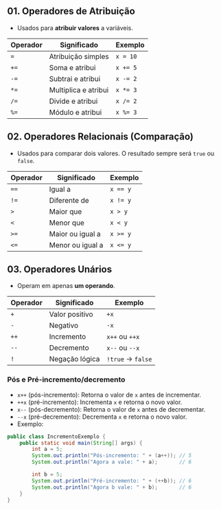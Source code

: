 ## 01. Operadores de Atribuição
- Usados para **atribuir valores** a variáveis.

| Operador | Significado          | Exemplo  |
| -------- | -------------------- | -------- |
| `=`      | Atribuição simples   | `x = 10` |
| `+=`     | Soma e atribui       | `x += 5` |
| `-=`     | Subtrai e atribui    | `x -= 2` |
| `*=`     | Multiplica e atribui | `x *= 3` |
| `/=`     | Divide e atribui     | `x /= 2` |
| `%=`     | Módulo e atribui     | `x %= 3` |


## 02. Operadores Relacionais (Comparação)

- Usados para comparar dois valores. O resultado sempre será `true` ou `false`.

| Operador | Significado      | Exemplo  |
| -------- | ---------------- | -------- |
| `==`     | Igual a          | `x == y` |
| `!=`     | Diferente de     | `x != y` |
| `>`      | Maior que        | `x > y`  |
| `<`      | Menor que        | `x < y`  |
| `>=`     | Maior ou igual a | `x >= y` |
| `<=`     | Menor ou igual a | `x <= y` |


## 03. Operadores Unários
- Operam em apenas **um operando**.

| Operador | Significado    | Exemplo           |
| -------- | -------------- | ----------------- |
| `+`      | Valor positivo | `+x`              |
| `-`      | Negativo       | `-x`              |
| `++`     | Incremento     | `x++` ou `++x`    |
| `--`     | Decremento     | `x--` ou `--x`    |
| `!`      | Negação lógica | `!true` → `false` |

### Pós e Pré-incremento/decremento	
- `x++` (pós-incremento): Retorna o valor de `x` antes de incrementar.
- `++x` (pré-incremento): Incrementa `x` e retorna o novo valor.
- `x--` (pós-decremento): Retorna o valor de `x` antes de decrementar.
- `--x` (pré-decremento): Decrementa `x` e retorna o novo valor.
- Exemplo:

```java
public class IncrementoExemplo {
    public static void main(String[] args) {
        int a = 5;
        System.out.println("Pós-incremento: " + (a++)); // 5
        System.out.println("Agora a vale: " + a);       // 6

        int b = 5;
        System.out.println("Pré-incremento: " + (++b)); // 6
        System.out.println("Agora b vale: " + b);       // 6
    }
}

```



```